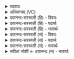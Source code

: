 <details><summary>पदपाठः</summary>

अग्ने॑। त्वम्। सु। जा॒गृ॒हि॒। व॒यम्। सु। म॒न्दि॒षी॒म॒हि॒। रक्ष॑। नः॒। अप्र॑युच्छ॒न्नित्यप्र॑ऽयुच्छन्। प्र॒बुध॒ इति॑ प्र॒ऽबुधे॑। न॒। पु॒न॒रिति॒ पुनः॑। कृ॒धि॒। १४।
</details>

<details><summary>अधिमन्त्रम् (VC)</summary>

- अग्निर्देवता
- आङ्गिरस ऋषयः
- स्वराड् आर्षी उष्णिक्
- ऋषभः
</details>

<details><summary>दयानन्द-सरस्वती (हि) - विषयः</summary>

फिर अग्नि के गुणों का उपदेश अगले मन्त्र में किया है ॥
</details>

<details><summary>दयानन्द-सरस्वती (हि) - पदार्थः</summary>

पदार्थान्वयभाषाः -  (अग्ने) जो अग्नि (प्रबुधे) जगने के समय (सुजागृहि) अच्छे प्रकार जगाता वा जिससे (वयम्) जगत् के कर्मानुष्ठान करनेवाले हम लोग (सुमन्दिषीमहि) आनन्दपूर्वक सोते हैं, जो (अप्रयुच्छन्) प्रमादरहित होके (नः) प्रमादरहित हम लोगों की (रक्ष) रक्षा तथा प्रमादसहितों को नष्ट करता और जो (नः) हम लोगों के साथ (पुनः) बार-बार इसी प्रकार (कृधि) व्यवहार करता है, उसको युक्ति के साथ सब मनुष्यों को सेवन करना चाहिये ॥१४॥
</details>

<details><summary>दयानन्द-सरस्वती (हि) - भावार्थः</summary>

भावार्थभाषाः -  मनुष्यों को जो अग्नि सोने, जागने, जीने तथा मरने का हेतु है, उसका युक्ति से सेवन करना चाहिये ॥१४॥
</details>

<details><summary>दयानन्द-सरस्वती (सं) - विषयः</summary>

पुनरग्निगुणा उपदिश्यन्ते ॥
</details>

<details><summary>दयानन्द-सरस्वती (सं) - पदार्थः</summary>

पदार्थान्वयभाषाः -  अग्ने त्वं योऽग्निः प्रबुधे नोऽस्मान् सुजागृहि सुष्ठु जागरयति, येन वयं सुमन्दिषीमहि, योऽप्रयुच्छन्नोऽस्मान् रक्ष रक्षति, प्रयुच्छतश्च हिनस्ति, यो नोऽस्मान् पुनः पुनरेवं कृधि करोति, सोऽस्माभिर्युक्त्या सम्यक् सेवनीयः ॥१४॥
</details>

<details><summary>दयानन्द-सरस्वती (सं) - भावार्थः</summary>

भावार्थभाषाः -  मनुष्यैर्योऽग्निः शयनजागरणजीवनमरणहेतुरस्ति स युक्त्या संप्रयोक्तव्यः ॥१४॥
</details>

<details><summary>सविता जोशी ← दयानन्दः (म) - भावार्थः</summary>

भावार्थभाषाः -  जो अग्नी झोपणे, जागणे, जगणे, मरणे यांचे कारण आहे त्याचे माणसांनी युक्तिपूर्वक सेवन केले पाहिजे.
</details>